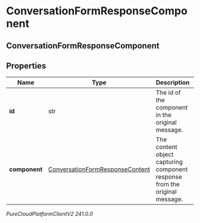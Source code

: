 # ConversationFormResponseComponent

## ConversationFormResponseComponent

## Properties

|Name | Type | Description | Notes|
|------------ | ------------- | ------------- | -------------|
| **id** | str | The id of the component in the original message. | |
| **component** | [ConversationFormResponseContent](ConversationFormResponseContent) | The content object capturing component response from the original message. | |



_PureCloudPlatformClientV2 241.0.0_
